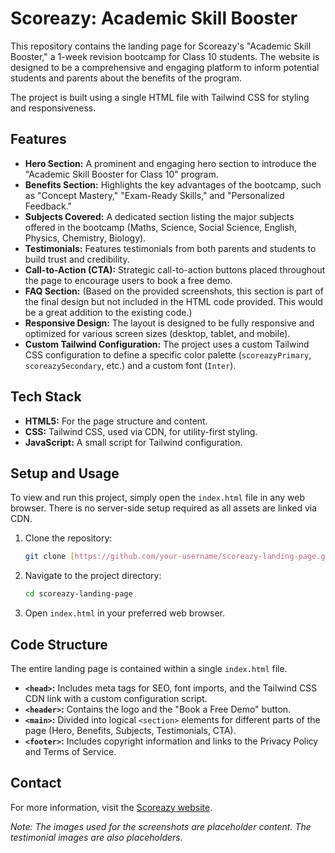 # Scoreazy: Academic Skill Booster

This repository contains the landing page for Scoreazy's "Academic Skill Booster," a 1-week revision bootcamp for Class 10 students. The website is designed to be a comprehensive and engaging platform to inform potential students and parents about the benefits of the program.

The project is built using a single HTML file with Tailwind CSS for styling and responsiveness.

## Features

-   **Hero Section:** A prominent and engaging hero section to introduce the "Academic Skill Booster for Class 10" program.
-   **Benefits Section:** Highlights the key advantages of the bootcamp, such as "Concept Mastery," "Exam-Ready Skills," and "Personalized Feedback."
-   **Subjects Covered:** A dedicated section listing the major subjects offered in the bootcamp (Maths, Science, Social Science, English, Physics, Chemistry, Biology).
-   **Testimonials:** Features testimonials from both parents and students to build trust and credibility.
-   **Call-to-Action (CTA):** Strategic call-to-action buttons placed throughout the page to encourage users to book a free demo.
-   **FAQ Section:** (Based on the provided screenshots, this section is part of the final design but not included in the HTML code provided. This would be a great addition to the existing code.)
-   **Responsive Design:** The layout is designed to be fully responsive and optimized for various screen sizes (desktop, tablet, and mobile).
-   **Custom Tailwind Configuration:** The project uses a custom Tailwind CSS configuration to define a specific color palette (`scoreazyPrimary`, `scoreazySecondary`, etc.) and a custom font (`Inter`).

## Tech Stack

-   **HTML5:** For the page structure and content.
-   **CSS:** Tailwind CSS, used via CDN, for utility-first styling.
-   **JavaScript:** A small script for Tailwind configuration.

## Setup and Usage

To view and run this project, simply open the `index.html` file in any web browser. There is no server-side setup required as all assets are linked via CDN.

1.  Clone the repository:
    ```bash
    git clone [https://github.com/your-username/scoreazy-landing-page.git](https://github.com/your-username/scoreazy-landing-page.git)
    ```
2.  Navigate to the project directory:
    ```bash
    cd scoreazy-landing-page
    ```
3.  Open `index.html` in your preferred web browser.

## Code Structure

The entire landing page is contained within a single `index.html` file.

-   **`<head>`:** Includes meta tags for SEO, font imports, and the Tailwind CSS CDN link with a custom configuration script.
-   **`<header>`:** Contains the logo and the "Book a Free Demo" button.
-   **`<main>`:** Divided into logical `<section>` elements for different parts of the page (Hero, Benefits, Subjects, Testimonials, CTA).
-   **`<footer>`:** Includes copyright information and links to the Privacy Policy and Terms of Service.

## Contact

For more information, visit the [Scoreazy website](http://www.scoreazy.com).

_Note: The images used for the screenshots are placeholder content. The testimonial images are also placeholders._
